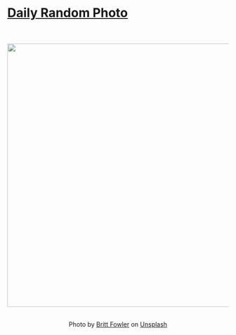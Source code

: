 # [Daily Random Photo](https://www.dailyrandomphoto.com/)

<div align="center">
  <br>
  <br>
  <a href="https://www.dailyrandomphoto.com/p/2023/2023-03-01/"><img src="https://images.unsplash.com/photo-1675042579539-19761875a0ee?crop=entropy&cs=tinysrgb&fit=max&fm=jpg&ixid=Mnw3NzUwOHwwfDF8cmFuZG9tfHx8fHx8fHx8MTY3NzYzMTE0MQ&ixlib=rb-4.0.3&q=80&w=1080" width="600px"></a>
  <br>
  <br>
  <p class="has-text-grey">Photo by <a href="https://unsplash.com/@brittfowler?utm_source=Daily%20Random%20Photo&amp;utm_medium=referral" target="_blank" rel="noopener noreferrer">Britt Fowler</a> on <a href="https://unsplash.com/photos/KtDoAi6B958?utm_source=Daily%20Random%20Photo&amp;utm_medium=referral" target="_blank" rel="noopener noreferrer">Unsplash</a></p>
</div>
